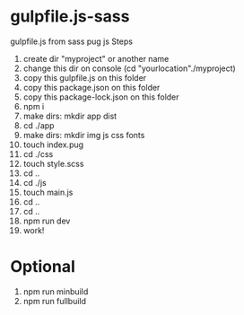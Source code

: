 # gulpfile.js-sass
gulpfile.js from sass pug js
Steps
1. create dir "myproject" or another name
2. change this dir on console (cd "yourlocation"./myproject)
3. copy this gulpfile.js on this folder
4. copy this package.json on this folder
5. copy this package-lock.json on this folder
6. npm i 
7. make dirs: mkdir app dist
6. cd ./app
7. make dirs: mkdir img js css fonts
8. touch index.pug 
9. cd ./css
13. touch style.scss
14. cd ..
15. cd ./js
16. touch main.js
17. cd ..
18. cd ..
19. npm run dev
20. work!

# Optional
1. npm run minbuild
2. npm run fullbuild
